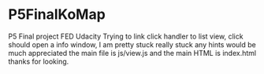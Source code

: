 # P5FinalKoMap
P5 Final project FED Udacity
Trying to link click handler to list view, click should open a info window, I am pretty stuck really stuck any hints would be much appreciated
the main file is js/view.js and the main HTML is index.html thanks for looking.
